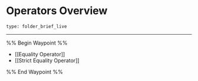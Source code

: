 # Operators Overview
 
```ccard
type: folder_brief_live
```
 
---

%% Begin Waypoint %%
- [[Equality Operator]]
- [[Strict Equality Operator]]

%% End Waypoint %%